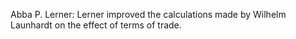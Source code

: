 Abba P. Lerner: Lerner improved the calculations made by Wilhelm Launhardt on the effect of terms of trade.
